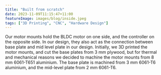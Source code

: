 ```yaml
---
title: "Built from scratch"
date: 2023-11-09T11:15:47+11:00
featureImage: images/blog/inside.jpeg
tags: ["3D Printing", "CNC", "Hardware Design"]
---
```

  Our motor mounts hold the BLDC motor on one side, and the controller on the opposite side. In our design, they also act as the connection between base plate and mid level plate in our design. Initially, we 3D printed the motor mounts, and cut the base plates from 3 mm plywood, but for thermal and mechanical reasons we decided to machine the motor mounts from 8 mm 6061-T651 aluminium. The base plate is machined from 3 mm 6061-T6 aluminium, and the mid-level plate from 2 mm 6061-T6.

  